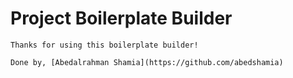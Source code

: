 # Project Boilerplate Builder

    Thanks for using this boilerplate builder!

    Done by, [Abedalrahman Shamia](https://github.com/abedshamia)